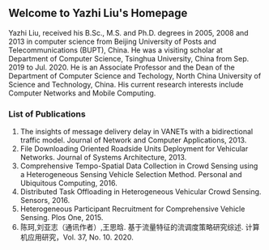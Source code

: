 ## Welcome to Yazhi Liu's Homepage

Yazhi Liu, received his B.Sc., M.S. and Ph.D. degrees in 2005, 2008 and 2013 in computer science from Beijing University of Posts and Telecommunications (BUPT), China. He was a visiting scholar at Department of Computer Science, Tsinghua University, China from Sep. 2019  to Jul. 2020. He is an Associate Professor  and the Dean of the Department of Computer Science and Techology, North China University of Science and Technology, China. His current research interests include Computer Networks and Mobile Computing.

### List of Publications

1. The insights of message delivery delay in VANETs with a bidirectional traffic model. Journal of Network and Computer Applications, 2013.
2. File Downloading Oriented Roadside Units Deployment for Vehicular Networks. Journal of Systems Architecture, 2013.
3. Comprehensive Tempo-Spatial Data Collection in Crowd Sensing using a Heterogeneous Sensing Vehicle Selection Method. Personal and Ubiquitous Computing, 2016.
4. Distributed Task Offloading in Heterogeneous Vehicular Crowd Sensing. Sensors, 2016.
5. Heterogeneous Participant Recruitment for Comprehensive Vehicle Sensing. Plos One, 2015.
6. 陈珂,刘亚志（通讯作者）,王思晗. 基于流量特征的流调度策略研究综述. 计算机应用研究，Vol. 37, No. 10. 2020.
